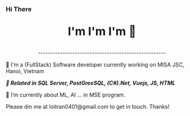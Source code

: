 ### Hi There
<p align="center" style="font-size:30"><b>I'm I'm I'm 👋</b></p>
<p align="center">
  </hr>----------------------------------------------------
</p>
<p> 🔭 I'm a (FullStack) Software developer currently working on MISA JSC, Hanoi, Vietnam </p>
<p style="font-style:italic"> 🔭<b> Related in SQL Server, PostGreeSQL, (C#).Net, Vuejs, JS, HTML</b> </p>
<p> 🌱 I’m currently  about ML, AI ... in MSE program. </p>
Please dm me at loitran0401@gmail.com to get in touch. Thanks!
<!--
**frvalov3/frvalov3** is a ✨ _special_ ✨ repository because its `README.md` (this file) appears on your GitHub profile.

Here are some ideas to get you started:
 
